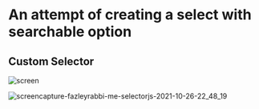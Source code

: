# An attempt of creating a select with searchable option

## Custom Selector
![screen](https://user-images.githubusercontent.com/26044286/138924753-a484ba72-7b93-4978-85bb-a6fb551f7bc5.PNG)

![screencapture-fazleyrabbi-me-selectorjs-2021-10-26-22_48_19](https://user-images.githubusercontent.com/26044286/138924763-f99d3a8b-d76d-4a17-9b57-59f2121e9c5e.png)
